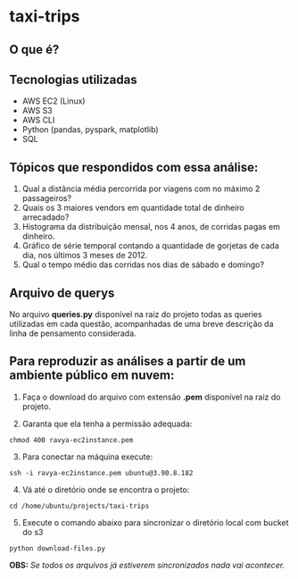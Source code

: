 # taxi-trips

## O que é?

## Tecnologias utilizadas

- AWS EC2 (Linux)
- AWS S3
- AWS CLI
- Python (pandas, pyspark, matplotlib) 
- SQL


## Tópicos que respondidos com essa análise:

1. Qual a distância média percorrida por viagens com no máximo 2 passageiros?
2. Quais os 3 maiores vendors em quantidade total de dinheiro arrecadado?
3. Histograma da distribuição mensal, nos 4 anos, de corridas pagas em dinheiro.
4. Gráfico de série temporal contando a quantidade de gorjetas de cada dia, nos últimos 3 meses de 2012.
5. Qual o tempo médio das corridas nos dias de sábado e domingo?


## Arquivo de querys

No arquivo **queries.py** disponível na raiz do projeto todas as queries utilizadas em cada questão, acompanhadas de uma breve descrição da linha de pensamento considerada.

## Para reproduzir as análises a partir de um ambiente público em nuvem:

1. Faça o download do arquivo com extensão **.pem** disponível na raiz do projeto.

2. Garanta que ela tenha a permissão adequada:

`chmod 400 ravya-ec2instance.pem`

3. Para conectar na máquina execute:

`ssh -i ravya-ec2instance.pem ubuntu@3.90.8.182`

4. Vá até o diretório onde se encontra o projeto:

`cd /home/ubuntu/projects/taxi-trips`

5. Execute o comando abaixo para sincronizar o diretório local com bucket do s3

`python download-files.py`

   **OBS:** *Se todos os arquivos já estiverem sincronizados nada vai acontecer.*

